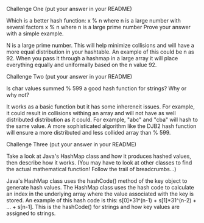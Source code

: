 Challenge One (put your answer in your README)

Which is a better hash function:
x % n where n is a large number with several factors
x % n where n is a large prime number
Prove your answer with a simple example.

N is a large prime number. This will help minimize collisions and will have a more equal distribution in your hashtable. An example of this could be n as 92. When you pass it through a hashmap in a large array it will place everything equally and uniformally based on the n value 92. 

Challenge Two (put your answer in your README)

Is char values summed % 599 a good hash function for strings? Why or why not?

It works as a basic function but it has some inhereneit issues. For example, it could result in collisions withing an array and will not have as well distributed distribution as it could. For example, "abc" and "cba" will hash to the same value. A more sophisticated algorithm like the DJB2 hash function will ensure a more distributed and less collided array than % 599.

Challenge Three (put your answer in your README)

Take a look at Java's HashMap class and how it produces hashed values, then describe how it works. (You may have to look at other classes to find the actual mathematical function! Follow the trail of breadcrumbs...)

Java's HashMap class uses the hashCode() method of the key object to generate hash values. The HashMap class uses the hash code to calculate an index in the underlying array where the value associated with the key is stored. An example of this hash code is this: s[0]*31^(n-1) + s[1]*31^(n-2) + ... + s[n-1]. This is the hashCode() for strings and how key values are assigned to strings.
